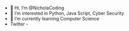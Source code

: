 - 👋 Hi, I’m @NicholaCoding
- 👀 I’m interested in Python, Java Script, Cyber Security 
- 🌱 I’m currently learning Computer Science  
- Twitter - 
<!---
NicholaCoding/NicholaCoding is a ✨ special ✨ repository because its `README.md` (this file) appears on your GitHub profile.
You can click the Preview link to take a look at your changes.
--->
